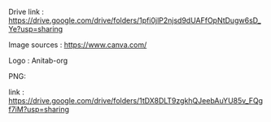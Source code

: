 Drive link : https://drive.google.com/drive/folders/1pfi0jlP2njsd9dUAFfOpNtDugw6sD_Ye?usp=sharing

Image sources : https://www.canva.com/

Logo : Anitab-org

PNG:

link : https://drive.google.com/drive/folders/1tDX8DLT9zgkhQJeebAuYU85v_FQgf7iM?usp=sharing

